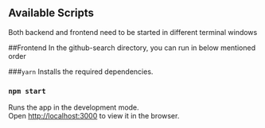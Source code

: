 ## Available Scripts
Both backend and frontend need to be started in different terminal windows

##Frontend
In the github-search directory, you can run in below mentioned order

###`yarn`
Installs the required dependencies.

### `npm start`
Runs the app in the development mode.<br>
Open [http://localhost:3000](http://localhost:3000) to view it in the browser.
